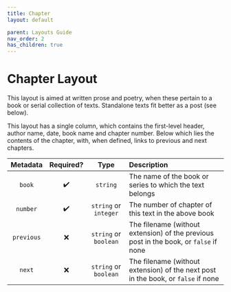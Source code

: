 ```yaml
---
title: Chapter
layout: default

parent: Layouts Guide
nav_order: 2
has_children: true
---
```


# Chapter Layout

This layout is aimed at written prose and poetry, when these pertain to a book or serial collection of texts. Standalone texts fit better as a post (see below).

This layout has a single column, which contains the first-level header, author name, date, book name and chapter number. Below which lies the contents of the chapter, with, when defined, links to previous and next chapters.

| Metadata   | Required?          | Type                  | Description                                                                           |
|:----------:|:------------------:|:---------------------:|:--------------------------------------------------------------------------------------|
| `book`     | :heavy_check_mark: | `string`              | The name of the book or series to which the text belongs                              |
| `number`   | :heavy_check_mark: | `string` or `integer` | The number of chapter of this text in the above book                                  |
| `previous` | :x:                | `string` or `boolean` | The filename (without extension) of the previous post in the book, or `false` if none |
| `next`     | :x:                | `string` or `boolean` | The filename (without extension) of the next post in the book, or `false` if none     |

[Jekyll]: https://jekyllrb.com/
[front matter]: https://jekyllrb.com/docs/front-matter/
[ISO 8601]: https://www.iso.org/iso-8601-date-and-time-format.html
[SRD]: http://www.d20srd.org/index.htm
